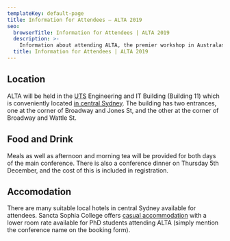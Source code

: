 ```yaml
---
templateKey: default-page
title: Information for Attendees – ALTA 2019
seo:
  browserTitle: Information for Attendees | ALTA 2019
  description: >-
    Information about attending ALTA, the premier workshop in Australasia for sharing research in Natural Language Processing and Computational Lingustics. 
  title: Information for Attendees | ALTA 2019
---
```


## Location

ALTA will be held in the [UTS](https://www.uts.edu.au) Engineering and IT Building (Building 11) which is conveniently located [in central Sydney](https://goo.gl/maps/ixQRd94JR9BU8d2z9). The building has two entrances, one at the corner of Broadway and Jones St, and the other at the corner of Broadway and Wattle St.

## Food and Drink

Meals as well as afternoon and morning tea will be provided for both days of the main conference. There is also a conference dinner on Thursday 5th December, and the cost of this is included in registration. 

## Accomodation

There are many suitable local hotels in central Sydney available for attendees. Sancta Sophia College offers [casual accommodation](https://www.sanctasophiacollege.edu.au/accommodation/) with a lower room rate available for PhD students attending ALTA (simply mention the conference name on the booking form).

